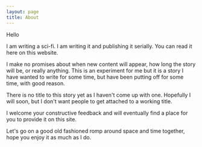 ```yaml
---
layout: page
title: About
---
```


Hello

I am writing a sci-fi. I am writing it and publishing it serially. You can read it here on this website. 

I make no promises about when new content will appear, how long the story will be, or really anything. This is an experiment for me but it is a story I have wanted to write for some time, but have been putting off for some time, with good reason. 

There is no title to this story yet as I haven't come up with one. Hopefully I will soon, but I don't want people to get attached to a working title. 

I welcome your constructive feedback and will eventually find a place for you to provide it on this site. 

Let's go on a good old fashioned romp around space and time together, hope you enjoy it as much as I do. 
